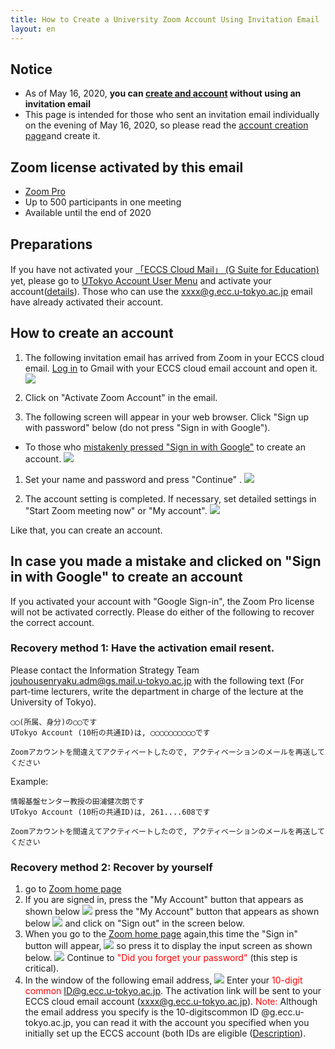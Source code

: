 ```yaml
---
title: How to Create a University Zoom Account Using Invitation Email
layout: en
---
```


## Notice

* As of May 16, 2020, **you can [create and account](create_account) without using an invitation email**
* This page is intended for those who sent an invitation email individually on the evening of May 16, 2020, so please read the [account creation page](create_account)and create it.

## Zoom license activated by this email

 * [Zoom Pro](https://www.zoom.us/pricing/?zcid=2502&creative=372836060623&keyword=%2Bzoom%20%E8%A8%98%E9%8C%B2&matchtype=b&network=g&device=c&gclid=Cj0KCQjwx7zzBRCcARIsABPRscOD9-6-XKTSyUy5gK7SieIY89abNP-_0OcXGIezRfUuLq-BCwSJfCAaAiN9EALw_wcB)
 * Up to 500 participants in one meeting
 * Available until the end of 2020

## Preparations

If you have not activated your <a href="https://www.ecc.u-tokyo.ac.jp/announcement/2016/02/08_2116.html" target="_blank">「ECCS Cloud Mail」 (G Suite for Education)</a> yet, please go to <a href="https://utacm.adm.u-tokyo.ac.jp/webmtn/LoginServlet" target="_blank">UTokyo Account User Menu</a> and activate your account(<a href="https://hwb.ecc.u-tokyo.ac.jp/wp/literacy/email/initialize/" target="_blank">details</a>). Those who can use the xxxx@g.ecc.u-tokyo.ac.jp email have already activated their account.

## How to create an account

1. The following invitation email has arrived from Zoom in your ECCS cloud email. [Log in](https://mail.google.com/a/g.ecc.u-tokyo.ac.jp) to Gmail with your ECCS cloud email account and open it.
  ![](img/zoom_account_email.png)  


1. Click on "Activate Zoom Account" in the email. 

1. The following screen will appear in your web browser. Click "Sign up with password" below (do not press "Sign in with Google"). 
  * To those who [mistakenly pressed "Sign in with Google"](#if_you_create_a_wrong_account) to create an account.
  ![](img/zoom_account_browser1_old.png)
  
1. Set your name and password and press "Continue"  .
  ![](img/zoom_account_browser2.png)
  
1. The account setting is completed. If necessary, set detailed settings in "Start Zoom meeting now" or "My account".
  ![](img/zoom_account_browser3.png)
  
  
Like that, you can create an account.

<a name="if_you_create_a_wrong_account"> </a>
## In case you made a mistake and clicked on "Sign in with Google" to create an account

If you activated your account with "Google Sign-in", the Zoom Pro license will not be activated correctly. Please do either of the following to recover the correct account.

### Recovery method 1: Have the activation email resent.

Please contact the Information Strategy Team jouhousenryaku.adm@gs.mail.u-tokyo.ac.jp with the following text (For part-time lecturers, write the department in charge of the lecture at the University of Tokyo).

```
◯◯(所属、身分)の◯◯です
UTokyo Account (10桁の共通ID)は, ◯◯◯◯◯◯◯◯◯◯です

Zoomアカウントを間違えてアクティベートしたので, アクティベーションのメールを再送してください

```

Example:

```
情報基盤センター教授の田浦健次朗です
UTokyo Account (10桁の共通ID)は, 261....608です

Zoomアカウントを間違えてアクティベートしたので, アクティベーションのメールを再送してください

```

### Recovery method 2: Recover by yourself
1. go to [Zoom home page](https://zoom.us/)
1. If you are signed in, press the "My Account" button that appears as shown below 
 ![](img/recover_1.png)
press the "My Account" button that appears as shown below 
 ![](img/recover_2.png)
and click on "Sign out" in the screen below.
1. When you go to the [Zoom home page](https://zoom.us/) again,this time the "Sign in" button will appear, 
 ![](img/recover_3.png)
so press it to display the input screen as shown below.
 ![](img/recover_4.png)
Continue to <font color="red">"Did you forget your password"</font> (this step is critical).
1. In the window of the following email address,
 ![](img/recover_5.png)
Enter your <font color="red">10-digit common ID@g.ecc.u-tokyo.ac.jp</font>. 
The activation link will be sent to your ECCS cloud email account (xxxx@g.ecc.u-tokyo.ac.jp).  <font color="red">Note:</font> Although the email address you specify is the 10-digitscommon ID @g.ecc.u-tokyo.ac.jp, you can read it with the account you specified when you initially set up the ECCS account (both IDs are eligible (<a href="https://www.ecc.u-tokyo.ac.jp/announcement/2020/03/12_3139.html" target="_blank">Description</a>).
 
